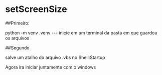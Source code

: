 # setScreenSize


##Primeiro:

python -m venv .venv --- inicie em um terminal da pasta em que guardou os arquivos

##Segundo

salve um atalho do arquivo .vbs no Shell:Startup

Agora ira iniciar juntamente com o windows

